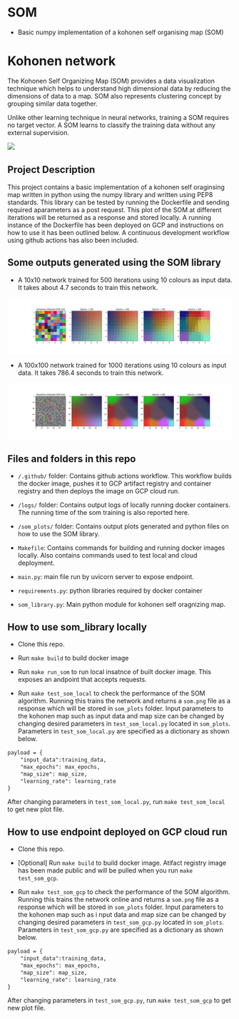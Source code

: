 # SOM
- Basic numpy implementation of a kohonen self organising map (SOM)

# Kohonen network
The Kohonen Self Organizing Map (SOM) provides a data visualization technique which helps to understand high dimensional data by reducing the dimensions of data to a map. SOM also represents clustering concept by grouping similar data together.

Unlike other learning technique in neural networks, training a SOM requires no target vector. A SOM learns to classify the training data without any external supervision.

<img src="http://www.pitt.edu/~is2470pb/Spring05/FinalProjects/Group1a/tutorial/kohonen1.gif" />

## Project Description
This project contains a basic implementation of a kohonen self oraginsing map written in python using the numpy library and written using PEP8 standards. This library can be tested by running the Dockerfile  and sending required aparameters as a post request. This plot of the SOM at different iterations will be returned as a response and stored locally. A running instance of the Dockerfile has been deployed on GCP and instructions on how to use it has been outlined below. A continuous development workflow using github actions has also been included. 

## Some  outputs generated using the SOM library
- A 10x10 network trained for 500 iterations using 10 colours as input data. It takes about 4.7 seconds to train this network.

![10x10_500](examples/10x10_500.png)

- A 100x100 network trained for 1000 iterations using 10 colours as input data. It takes 786.4 seconds to train this network.

![10x10_500](examples/100x100_1000.png)



## Files and folders in this repo
- `/.github/` folder: Contains github actions workflow. This workflow builds the docker image, pushes it to GCP artifact registry and container registry and then deploys the image on GCP cloud run. 

- `/logs/` folder: Contains output logs of locally running docker containers. The running time of the som training is also reported here. 

- `/som_plots/` folder: Contains output plots generated and python files on how to use the SOM library. 

- `Makefile`: Contains commands for building and running docker images locally. Also contains commands used to test local and cloud deployment. 

- `main.py`: main file run by uvicorn server to expose endpoint. 

- `requirements.py`: python libraries required by docker container

- `som_library.py`: Main python module for kohonen self oragnizing map. 

## How to use som_library locally 

- Clone this repo. 

- Run `make build` to build docker image

- Run `make run_som` to run local insatnce of built docker image. This exposes an andpoint that accepts requests.

- Run `make test_som_local` to check the performance of the SOM algorithm. Running this trains the network and returns a  `som.png` file as a response which will be stored in `som_plots` folder. Input parameters to the kohonen map  such as input data and map size can be changed by changing desired parameters in `test_som_local.py` located in  `som_plots`. 
Parameters in `test_som_local.py` are specified as a dictionary as shown below. 
```
payload = {
    "input_data":training_data,
    "max_epochs": max_epochs,
    "map_size": map_size,
    "learning_rate": learning_rate
}
```
After changing parameters in `test_som_local.py`, run `make test_som_local` to get new plot file. 


## How to use endpoint deployed on GCP cloud run 

- Clone this repo. 

- [Optional] Run `make build` to build docker image. Atifact registry image has been made public and will be pulled when you run `make test_som_gcp`.

- Run `make test_som_gcp` to check the performance of the SOM algorithm. Running this trains the network online and returns a `som.png` file as a response which will be stored in `som_plots` folder. Input parameters to the kohonen map  such as i nput data and map size can be changed by changing desired parameters in `test_som_gcp.py` located in  `som_plots`. Parameters in `test_som_gcp.py` are specified as a dictionary as shown below. 
```
payload = {
    "input_data":training_data,
    "max_epochs": max_epochs,
    "map_size": map_size,
    "learning_rate": learning_rate
}
```

 After changing parameters in `test_som_gcp.py`, run `make test_som_gcp` to get new plot file. 

